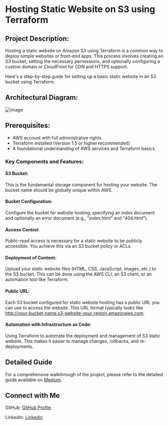 # Hosting Static Website on S3 using Terraform
## Project Description:

Hosting a static website on Amazon S3 using Terraform is a common way to deploy simple websites or front-end apps. This process involves creating an S3 bucket, setting the necessary permissions, and optionally configuring a custom domain or CloudFront for CDN and HTTPS support. 

Here's a step-by-step guide for setting up a basic static website in an S3 bucket using Terraform.

## Architectural Diagram:

![image](https://github.com/AnithaPadmanaban04/Host-a-static-website-in-S3-using-Terraform/assets/170385807/fff47c59-b66f-467f-ac1d-8e29b97d991e)

## Prerequisites:

*	AWS account with full administrative rights
*	Terraform installed (Version 1.5 or higher recommended)
*	A foundational understanding of AWS services and Terraform basics.

### Key Components and Features:

#### S3 Bucket: 
This is the fundamental storage component for hosting your website. The bucket name should be globally unique within AWS.
#### Bucket Configuration: 
Configure the bucket for website hosting, specifying an index document and optionally an error document (e.g., "index.html" and "404.html").
#### Access Control: 
Public-read access is necessary for a static website to be publicly accessible. You achieve this via an S3 bucket policy or ACLs.
#### Deployment of Content: 
Upload your static website files (HTML, CSS, JavaScript, images, etc.) to the S3 bucket. This can be done using the AWS CLI, an S3 client, or an automation tool like Terraform.
#### Public URL: 
Each S3 bucket configured for static website hosting has a public URL you can use to access the website. This URL format typically looks like http://your-bucket-name.s3-website-your-region.amazonaws.com.
#### Automation with Infrastructure as Code: 
Using Terraform to automate the deployment and management of S3 static website. This makes it easier to manage changes, rollbacks, and re-deployments.

## Detailed Guide

For a comprehensive walkthrough of the project, please refer to the detailed guide available on [Medium](https://medium.com/@anitha.padmanaban04/hosting-a-static-website-on-amazon-s3-using-terraform-a-step-by-step-guide-4e230392ef24).

## Connect with Me

GitHub: [GitHub Profile](https://github.com/AnithaPadmanaban04)

LinkedIn: [Linkedin](https://www.linkedin.com/in/anitha-padmanaban-7b2665264/)

